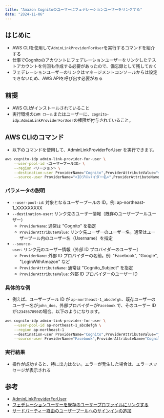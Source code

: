 ```yaml
---
title: "Amazon Cognitoのユーザーにフェデレーションユーザーをリンクする"
date: "2024-11-06"
---
```


## はじめに

- AWS CLIを使用して`AdminLinkProviderForUser`を実行するコマンドを紹介する
- 仕事でCognitoのアカウントにフェデレーションユーザーをリンクしたテストアカウントを何回も作成する必要があったので、備忘録として残しておく
- フェデレーションユーザーのリンクはマネージメントコンソールからは設定できないため、AWS APIを呼び出す必要がある

## 前提

- AWS CLIがインストールされていること
- 実行環境の`IAM ロール`またはユーザーに、`cognito-idp:AdminLinkProviderForUser`の権限が付与されていること。

## AWS CLIのコマンド

- 以下のコマンドを使用して、AdminLinkProviderForUser を実行できます。

```bash
aws cognito-idp admin-link-provider-for-user \
    --user-pool-id <ユーザープールID> \
    --region <リージョン> \
    --destination-user ProviderName="Cognito",ProviderAttributeValue="<既存ユーザーのユーザー名>" \
    --source-user ProviderName="<IDプロバイダー名>",ProviderAttributeName="Cognito_Subject",ProviderAttributeValue="<外部プロバイダーのユーザーID>"
```

### パラメータの説明

- `--user-pool-id`: 対象となるユーザープールの ID。例: ap-northeast-1_XXXXXXXXX
- `--destination-user`: リンク先のユーザー情報（既存のユーザープールユーザー）
    - `ProviderName`: 通常は "Cognito" を指定
    - `ProviderAttributeValue`: リンク先ユーザーのユーザー名。通常はユーザープール内のユーザー名（Username）を指定
- `--source-user`: リンク元のユーザー情報（外部 ID プロバイダーのユーザー）
    - `ProviderName`: 外部 ID プロバイダーの名前。例: "Facebook", "Google", "LoginWithAmazon" など
    - `ProviderAttributeName`: 通常は "Cognito_Subject" を指定
    - `ProviderAttributeValue`: 外部 ID プロバイダーのユーザー ID

### 具体的な例

- 例えば、ユーザープール ID が `ap-northeast-1_abcdefgh`、既存ユーザーのユーザー名が`john_doe`、外部プロバイダーが`Facebook`
  で、そのユーザー ID が`1234567890`の場合、以下のようになります。

```bash
aws cognito-idp admin-link-provider-for-user \
    --user-pool-id ap-northeast-1_abcdefgh \
    --region ap-northeast-1
    --destination-user ProviderName="Cognito",ProviderAttributeValue="john_doe" \
    --source-user ProviderName="Facebook",ProviderAttributeName="Cognito_Subject",ProviderAttributeValue="1234567890"
```

### 実行結果

- 操作が成功すると、特に出力はない。エラーが発生した場合は、エラーメッセージが表示される

## 参考

- [AdminLinkProviderForUser](https://docs.aws.amazon.com/cognito-user-identity-pools/latest/APIReference/API_AdminLinkProviderForUser.html)
- [フェデレーションユーザーを既存のユーザープロファイルにリンクする](https://docs.aws.amazon.com/ja_jp/cognito/latest/developerguide/cognito-user-pools-identity-federation-consolidate-users.html)
- [サードパーティー経由のユーザープールへのサインインの追加
  ](https://docs.aws.amazon.com/ja_jp/cognito/latest/developerguide/cognito-user-pools-identity-federation.html)


